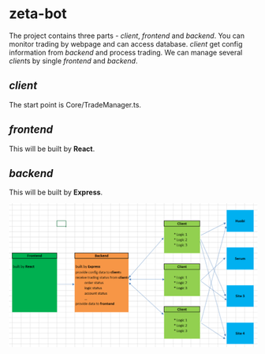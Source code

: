 # zeta-bot

The project contains three parts - *client*, *frontend* and *backend*.
You can monitor trading by webpage and can access database.
*client* get config information from *backend* and process trading.
We can manage several *client*s by single *frontend* and *backend*.

## *client*
The start point is Core/TradeManager.ts.

## *frontend*
This will be built by **React**.

## *backend*
This will be built by **Express**.

<img title="a title" alt="Alt text" src="images/trading-bot-diagram.png">
